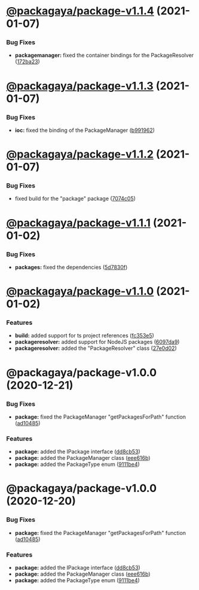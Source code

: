 # [@packagaya/package-v1.1.4](https://github.com/Packagaya/Packagaya/compare/@packagaya/package-v1.1.3...@packagaya/package-v1.1.4) (2021-01-07)


### Bug Fixes

* **packagemanager:** fixed the container bindings for the PackageResolver ([172ba23](https://github.com/Packagaya/Packagaya/commit/172ba2348ba3fbe8a99ac2469911a423c0d26e0d))

# [@packagaya/package-v1.1.3](https://github.com/Packagaya/Packagaya/compare/@packagaya/package-v1.1.2...@packagaya/package-v1.1.3) (2021-01-07)


### Bug Fixes

* **ioc:** fixed the binding of the PackageManager ([b991962](https://github.com/Packagaya/Packagaya/commit/b99196202c28dfa549138ff241b2d0fa72255721))

# [@packagaya/package-v1.1.2](https://github.com/Packagaya/Packagaya/compare/@packagaya/package-v1.1.1...@packagaya/package-v1.1.2) (2021-01-07)


### Bug Fixes

* fixed build for the "package" package ([7074c05](https://github.com/Packagaya/Packagaya/commit/7074c059e4cee6918d1a74b6979f59f3b911f2be))

# [@packagaya/package-v1.1.1](https://github.com/Packagaya/Packagaya/compare/@packagaya/package-v1.1.0...@packagaya/package-v1.1.1) (2021-01-02)


### Bug Fixes

* **packages:** fixed the dependencies ([5d7830f](https://github.com/Packagaya/Packagaya/commit/5d7830fe50c4bd7183c724e121b8c6e5a127c755))

# [@packagaya/package-v1.1.0](https://github.com/Packagaya/Packagaya/compare/@packagaya/package-v1.0.0...@packagaya/package-v1.1.0) (2021-01-02)


### Features

* **build:** added support for ts project references ([fc353e5](https://github.com/Packagaya/Packagaya/commit/fc353e5e9d0f297514d3d18d30e173d7fa0261e2))
* **packageresolver:** added support for NodeJS packages ([6097da9](https://github.com/Packagaya/Packagaya/commit/6097da930b2f7e7c1b753e28b638666d8092b2b2))
* **packageresolver:** added the "PackageResolver" class ([27e0d02](https://github.com/Packagaya/Packagaya/commit/27e0d02d39ed06ae98f05e7042844cc1644cb794))

# @packagaya/package-v1.0.0 (2020-12-21)


### Bug Fixes

* **package:** fixed the PackageManager "getPackagesForPath" function ([ad10485](https://github.com/Packagaya/Packagaya/commit/ad104855cd90e41480cffebe2c7722504ef11c43))


### Features

* **package:** added the IPackage interface ([dd8cb53](https://github.com/Packagaya/Packagaya/commit/dd8cb53e83f2f32fab12943f0cfca16b8474fc2b))
* **package:** added the PackageManager class ([eee616b](https://github.com/Packagaya/Packagaya/commit/eee616bb597846c39c758a0081da1b1c909e343d))
* **package:** added the PackageType enum ([9111be4](https://github.com/Packagaya/Packagaya/commit/9111be42be06a2c33bdd8b292bdd7d6366b23d39))

# @packagaya/package-v1.0.0 (2020-12-20)

### Bug Fixes

-   **package:** fixed the PackageManager "getPackagesForPath" function ([ad10485](https://github.com/Packagaya/Packagaya/commit/ad104855cd90e41480cffebe2c7722504ef11c43))

### Features

-   **package:** added the IPackage interface ([dd8cb53](https://github.com/Packagaya/Packagaya/commit/dd8cb53e83f2f32fab12943f0cfca16b8474fc2b))
-   **package:** added the PackageManager class ([eee616b](https://github.com/Packagaya/Packagaya/commit/eee616bb597846c39c758a0081da1b1c909e343d))
-   **package:** added the PackageType enum ([9111be4](https://github.com/Packagaya/Packagaya/commit/9111be42be06a2c33bdd8b292bdd7d6366b23d39))
